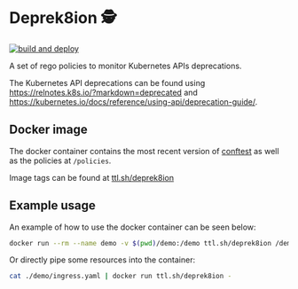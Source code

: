 # Deprek8ion 🕵️‍

[![build and deploy](https://github.com/airkewld/deprek8ion/actions/workflows/build_and_push.yaml/badge.svg)](https://github.com/airkewld/deprek8ion/actions/workflows/build_and_push.yaml)

A set of rego policies to monitor Kubernetes APIs deprecations.

The Kubernetes API deprecations can be found using <https://relnotes.k8s.io/?markdown=deprecated> and <https://kubernetes.io/docs/reference/using-api/deprecation-guide/>.

## Docker image

The docker container contains the most recent version of [conftest](https://www.conftest.dev/) as well as the policies at `/policies`.

Image tags can be found at [ttl.sh/deprek8ion](ttl.sh/deprek8ion)

## Example usage

An example of how to use the docker container can be seen below:
```sh
docker run --rm --name demo -v $(pwd)/demo:/demo ttl.sh/deprek8ion /demo/ingress.yaml
```
Or directly pipe some resources into the container:
```sh
cat ./demo/ingress.yaml | docker run ttl.sh/deprek8ion -
```
